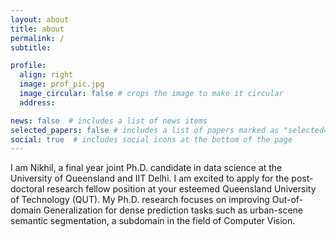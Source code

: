 ```yaml
---
layout: about
title: about
permalink: /
subtitle:

profile:
  align: right
  image: prof_pic.jpg
  image_circular: false # crops the image to make it circular
  address:

news: false  # includes a list of news items
selected_papers: false # includes a list of papers marked as "selected={true}"
social: true  # includes social icons at the bottom of the page
---
```


I am Nikhil, a final year joint Ph.D. candidate in data science at the University of Queensland and IIT Delhi. I am excited to apply for the post-doctoral research fellow position at your esteemed Queensland University of Technology (QUT). My Ph.D. research focuses on improving Out-of-domain Generalization for dense prediction tasks such as urban-scene semantic segmentation, a subdomain in the field of Computer Vision. 